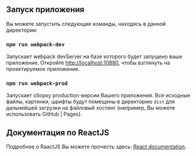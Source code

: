 ## Запуск приложения
Вы можете запустить следующие команды, находясь в данной директории:
  
### `npm run webpack-dev`  
Запускает webpack devServer на базе которого будет запущено ваше приложение. Откройте [http://localhost:10880](http://localhost:10880), чтобы взглянуть на проектируемое приложение.
  
### `npm run webpack-prod`  
 Запускает сборку production-версии Вашего приложения. Все исходные файлы, картинки, шрифты будут помещены в директорию `dist` для дальнейшей загрузки на файловый хостинг (например, Вы можете использовать GitHub | Pages).
  
## Документация по ReactJS 
Подробнее о RaactJS Вы можете прочесть здесь: [React documentation](https://reactjs.org/).